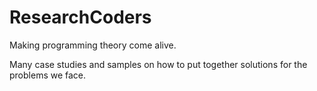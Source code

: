 # ResearchCoders
Making programming theory come alive.

Many case studies and samples on how to put together solutions for the problems we face.
